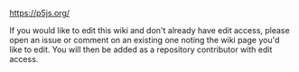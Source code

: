 https://p5js.org/

If you would like to edit this wiki and don't already have edit access, please open an issue or comment on an existing one noting the wiki page you'd like to edit. You will then be added as a repository contributor with edit access.